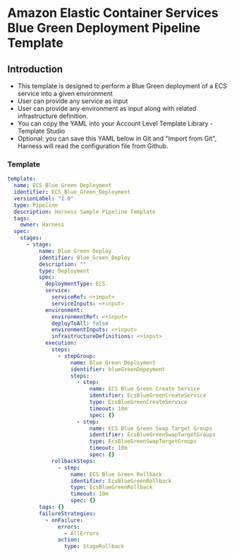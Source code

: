 # Amazon Elastic Container Services Blue Green Deployment Pipeline Template

## Introduction

- This template is designed to perform a Blue Green deployment of a ECS service into a given environment
- User can provide any service as input
- User can provide any environment as input along with related infrastructure definition.
- You can copy the YAML into your Account Level Template Library - Template Studio
- Optional: you can save this YAML below in Git and "Import from Git", Harness will read the configuration file from Github.

### Template

```YAML
template:
  name: ECS Blue Green Deployment
  identifier: ECS_Blue_Green_Deployment
  versionLabel: "1.0"
  type: Pipeline
  description: Harness Sample Pipeline Template
  tags:
    owner: Harness
  spec:
    stages:
      - stage:
          name: Blue Green Deploy
          identifier: Blue_Green_Deploy
          description: ""
          type: Deployment
          spec:
            deploymentType: ECS
            service:
              serviceRef: <+input>
              serviceInputs: <+input>
            environment:
              environmentRef: <+input>
              deployToAll: false
              environmentInputs: <+input>
              infrastructureDefinitions: <+input>
            execution:
              steps:
                - stepGroup:
                    name: Blue Green Deployment
                    identifier: blueGreenDepoyment
                    steps:
                      - step:
                          name: ECS Blue Green Create Service
                          identifier: EcsBlueGreenCreateService
                          type: EcsBlueGreenCreateService
                          timeout: 10m
                          spec: {}
                      - step:
                          name: ECS Blue Green Swap Target Groups
                          identifier: EcsBlueGreenSwapTargetGroups
                          type: EcsBlueGreenSwapTargetGroups
                          timeout: 10m
                          spec: {}
              rollbackSteps:
                - step:
                    name: ECS Blue Green Rollback
                    identifier: EcsBlueGreenRollback
                    type: EcsBlueGreenRollback
                    timeout: 10m
                    spec: {}
          tags: {}
          failureStrategies:
            - onFailure:
                errors:
                  - AllErrors
                action:
                  type: StageRollback
```
